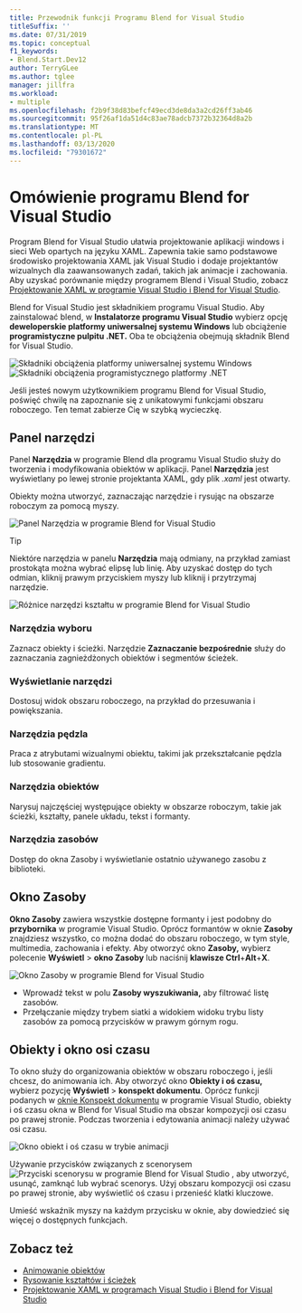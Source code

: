 ```yaml
---
title: Przewodnik funkcji Programu Blend for Visual Studio
titleSuffix: ''
ms.date: 07/31/2019
ms.topic: conceptual
f1_keywords:
- Blend.Start.Dev12
author: TerryGLee
ms.author: tglee
manager: jillfra
ms.workload:
- multiple
ms.openlocfilehash: f2b9f38d83befcf49ecd3de8da3a2cd26ff3ab46
ms.sourcegitcommit: 95f26af1da51d4c83ae78adcb7372b32364d8a2b
ms.translationtype: MT
ms.contentlocale: pl-PL
ms.lasthandoff: 03/13/2020
ms.locfileid: "79301672"
---
```

# <a name="blend-for-visual-studio-overview"></a>Omówienie programu Blend for Visual Studio

Program Blend for Visual Studio ułatwia projektowanie aplikacji windows i sieci Web opartych na języku XAML. Zapewnia takie samo podstawowe środowisko projektowania XAML jak Visual Studio i dodaje projektantów wizualnych dla zaawansowanych zadań, takich jak animacje i zachowania. Aby uzyskać porównanie między programem Blend i Visual Studio, zobacz [Projektowanie XAML w programie Visual Studio i Blend for Visual Studio](../xaml-tools/designing-xaml-in-visual-studio.md).

Blend for Visual Studio jest składnikiem programu Visual Studio. Aby zainstalować blend, w **Instalatorze programu Visual Studio** wybierz opcję **deweloperskie platformy uniwersalnej systemu Windows** lub obciążenie **programistyczne pulpitu .NET.** Oba te obciążenia obejmują składnik Blend for Visual Studio.

![Składniki obciążenia platformy uniwersalnej systemu Windows](media/installer-uwp.png)&nbsp;&nbsp;&nbsp;&nbsp;![Składniki obciążenia programistycznego platformy .NET](media/installer-dotnet-desktop.png)

Jeśli jesteś nowym użytkownikiem programu Blend for Visual Studio, poświęć chwilę na zapoznanie się z unikatowymi funkcjami obszaru roboczego. Ten temat zabierze Cię w szybką wycieczkę.

## <a name="tools-panel"></a>Panel narzędzi

Panel **Narzędzia** w programie Blend dla programu Visual Studio służy do tworzenia i modyfikowania obiektów w aplikacji. Panel **Narzędzia** jest wyświetlany po lewej stronie projektanta XAML, gdy plik *.xaml* jest otwarty.

Obiekty można utworzyć, zaznaczając narzędzie i rysując na obszarze roboczym za pomocą myszy.

![Panel Narzędzia w programie Blend for Visual Studio](media/blend-tools-panel.png)

> [!TIP]
> Niektóre narzędzia w panelu **Narzędzia** mają odmiany, na przykład zamiast prostokąta można wybrać elipsę lub linię. Aby uzyskać dostęp do tych odmian, kliknij prawym przyciskiem myszy lub kliknij i przytrzymaj narzędzie.
>
> ![Różnice narzędzi kształtu w programie Blend for Visual Studio](media/blend-rectangle-tool-variations.png)

### <a name="selection-tools"></a>Narzędzia wyboru

Zaznacz obiekty i ścieżki. Narzędzie **Zaznaczanie bezpośrednie** służy do zaznaczania zagnieżdżonych obiektów i segmentów ścieżek.

### <a name="view-tools"></a>Wyświetlanie narzędzi

Dostosuj widok obszaru roboczego, na przykład do przesuwania i powiększania.

### <a name="brush-tools"></a>Narzędzia pędzla

Praca z atrybutami wizualnymi obiektu, takimi jak przekształcanie pędzla lub stosowanie gradientu.

### <a name="object-tools"></a>Narzędzia obiektów

Narysuj najczęściej występujące obiekty w obszarze roboczym, takie jak ścieżki, kształty, panele układu, tekst i formanty.

### <a name="asset-tools"></a>Narzędzia zasobów

Dostęp do okna Zasoby i wyświetlanie ostatnio używanego zasobu z biblioteki.

## <a name="assets-window"></a>Okno Zasoby

**Okno Zasoby** zawiera wszystkie dostępne formanty i jest podobny do **przybornika** w programie Visual Studio. Oprócz formantów w oknie **Zasoby** znajdziesz wszystko, co można dodać do obszaru roboczego, w tym style, multimedia, zachowania i efekty. Aby otworzyć okno **Zasoby,** wybierz polecenie **Wyświetl** > **okno Zasoby** lub naciśnij **klawisze Ctrl**+**Alt**+**X**.

![Okno Zasoby w programie Blend for Visual Studio](media/blend-assets-window.png)

- Wprowadź tekst w polu **Zasoby wyszukiwania,** aby filtrować listę zasobów.
- Przełączanie między trybem siatki a widokiem widoku trybu listy zasobów za pomocą przycisków w prawym górnym rogu.

## <a name="objects-and-timeline-window"></a>Obiekty i okno osi czasu

To okno służy do organizowania obiektów w obszaru roboczego i, jeśli chcesz, do animowania ich. Aby otworzyć okno **Obiekty i oś czasu,** wybierz pozycję **Wyświetl** > **konspekt dokumentu**. Oprócz funkcji podanych w [oknie Konspekt dokumentu](creating-a-ui-by-using-xaml-designer-in-visual-studio.md#document-outline-window) w programie Visual Studio, obiekty i oś czasu okna w Blend for Visual Studio ma obszar kompozycji osi czasu po prawej stronie. Podczas tworzenia i edytowania animacji należy używać osi czasu.

![Okno obiekt i oś czasu w trybie animacji](media/storyboard-timeline.png)

Używanie przycisków związanych z scenorysem ![Przyciski scenorysu w programie Blend for Visual Studio](media/storyboard-buttons.png) , aby utworzyć, usunąć, zamknąć lub wybrać scenorys. Użyj obszaru kompozycji osi czasu po prawej stronie, aby wyświetlić oś czasu i przenieść klatki kluczowe.

Umieść wskaźnik myszy na każdym przycisku w oknie, aby dowiedzieć się więcej o dostępnych funkcjach.

## <a name="see-also"></a>Zobacz też

- [Animowanie obiektów](../xaml-tools/animate-objects-in-xaml-designer.md)
- [Rysowanie kształtów i ścieżek](../xaml-tools/draw-shapes-and-paths.md)
- [Projektowanie XAML w programach Visual Studio i Blend for Visual Studio](../xaml-tools/designing-xaml-in-visual-studio.md)
